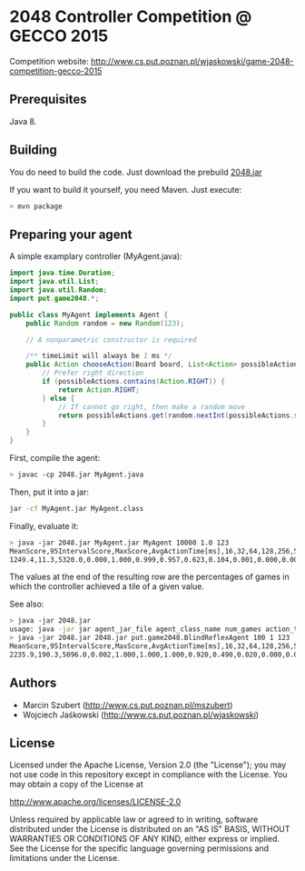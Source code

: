 2048 Controller Competition @ GECCO 2015
========================================
Competition website: http://www.cs.put.poznan.pl/wjaskowski/game-2048-competition-gecco-2015

Prerequisites
-------------
Java 8.

Building
--------
You do need to build the code. Just download the prebuild [2048.jar](https://github.com/wjaskowski/2048-gecco-2015-competition/releases/tag/1.0)

If you want to build it yourself, you need Maven. Just execute:

```bash
> mvn package
```

Preparing your agent
--------------------
A simple examplary controller (MyAgent.java):
```java
import java.time.Duration;
import java.util.List;
import java.util.Random;
import put.game2048.*;

public class MyAgent implements Agent {
	public Random random = new Random(123);

	// A nonparametric constructor is required

    /** timeLimit will always be 1 ms */
	public Action chooseAction(Board board, List<Action> possibleActions, Duration timeLimit) {
	    // Prefer right direction
	    if (possibleActions.contains(Action.RIGHT)) {
	        return Action.RIGHT;
        } else {
            // If cannot go right, then make a random move
            return possibleActions.get(random.nextInt(possibleActions.size()));
        }
	}
}
```

First, compile the agent:
```bash
> javac -cp 2048.jar MyAgent.java
```

Then, put it into a jar:
```bash
jar -cf MyAgent.jar MyAgent.class
```

Finally, evaluate it:
```bash
> java -jar 2048.jar MyAgent.jar MyAgent 10000 1.0 123
MeanScore,95IntervalScore,MaxScore,AvgActionTime[ms],16,32,64,128,256,512,1024,2048,4096,8912,16384,32768,65536
1249.4,11.3,5320.0,0.000,1.000,0.999,0.957,0.623,0.104,0.001,0.000,0.000,0.000,0.000,0.000,0.000,0.000
```

The values at the end of the resulting row are the percentages of games in which the controller achieved a tile of a given value.

See also:
```bash
> java -jar 2048.jar                                                                                                                              1 ↵
usage: java -jar jar agent_jar_file agent_class_name num_games action_time_limit_ms random_seed
> java -jar 2048.jar 2048.jar put.game2048.BlindReflexAgent 100 1 123
MeanScore,95IntervalScore,MaxScore,AvgActionTime[ms],16,32,64,128,256,512,1024,2048,4096,8912,16384,32768,65536
2235.9,190.3,5096.0,0.002,1.000,1.000,1.000,0.920,0.490,0.020,0.000,0.000,0.000,0.000,0.000,0.000,0.000
```

Authors
-------
* Marcin Szubert (<http://www.cs.put.poznan.pl/mszubert>)
* Wojciech Jaśkowski (<http://www.cs.put.poznan.pl/wjaskowski>)

License
-------
Licensed under the Apache License, Version 2.0 (the "License");
you may not use code in this repository except in compliance with 
the License. You may obtain a copy of the License at

http://www.apache.org/licenses/LICENSE-2.0

Unless required by applicable law or agreed to in writing, software
distributed under the License is distributed on an "AS IS" BASIS,
WITHOUT WARRANTIES OR CONDITIONS OF ANY KIND, either express or implied.
See the License for the specific language governing permissions and
limitations under the License.
